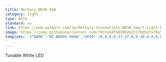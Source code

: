 ```yaml
---
title: Merkury BR30 65W
category: light
type: Bulb
standard: us
link: https://www.walmart.com/ip/Merkury-Innovations-BR30-Smart-Light-Bulb-65W-Tunable-White-LED-1-Pack/404320234
image: https://camo.githubusercontent.com/793fa94fb830026271fbd52faf8e5e6b436fe5d6/68747470733a2f2f692e706f7374696d672e63632f794e6b6d576470792f4d492d42573930352d3939392d572e6a7067
template: '{"NAME":"MI-BW905-999W","GPIO":[0,0,0,0,37,37,0,0,38,0,0,0,0],"FLAG":0,"BASE":18}
'
---
```


Tunable White LED
